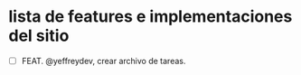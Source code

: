 # lista de features e implementaciones del sitio

- [ ]  FEAT. @yeffreydev, crear archivo de tareas.
